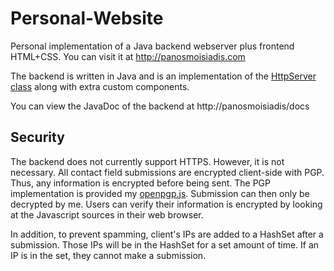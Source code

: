 # Personal-Website
Personal implementation of a Java backend webserver plus frontend HTML+CSS. You can visit it at http://panosmoisiadis.com

The backend is written in Java and is an implementation of the [HttpServer class](https://docs.oracle.com/en/java/javase/16/docs/api/jdk.httpserver/com/sun/net/httpserver/HttpServer.html) along with extra custom components.

You can view the JavaDoc of the backend at http://panosmoisiadis/docs

## Security

The backend does not currently support HTTPS. However, it is not necessary. All contact field submissions are encrypted client-side with PGP. Thus, any information is encrypted before being sent. The PGP implementation is provided my [openpgp.js](https://openpgpjs.org/). Submission can then only be decrypted by me. Users can verify their information is encrypted by looking at the Javascript sources in their web browser.

In addition, to prevent spamming, client's IPs are added to a HashSet after a submission. Those IPs will be in the HashSet for a set amount of time. If an IP is in the set, they cannot make a submission.